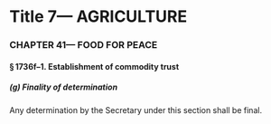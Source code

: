 
# Title 7— AGRICULTURE
### CHAPTER 41— FOOD FOR PEACE
#### § 1736f–1. Establishment of commodity trust
##### (g) Finality of determination

Any determination by the Secretary under this section shall be final.

